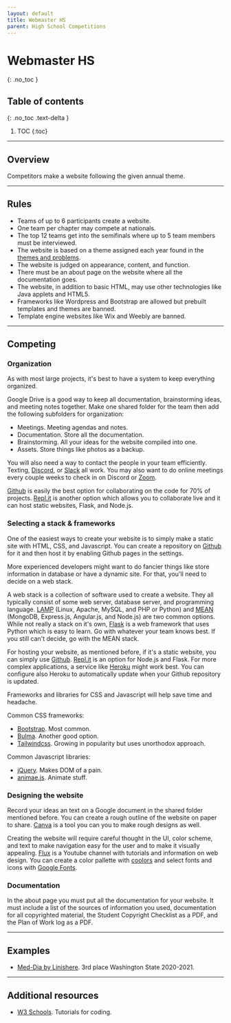 ```yaml
---
layout: default
title: Webmaster HS
parent: High School Competitions
---
```


# Webmaster HS
{: .no_toc }

## Table of contents
{: .no_toc .text-delta }

1. TOC
{:toc}

---

## Overview

Competitors make a website following the given annual theme.

---

## Rules

- Teams of up to 6 participants create a website.
- One team per chapter may compete at nationals.
- The top 12 teams get into the semifinals where up to 5 team members must be interviewed.
- The website is based on a theme assigned each year found in the [themes and problems](https://tsaweb.org/competitions-programs/tsa/themes-problems).
- The website is judged on appearance, content, and function.
- There must be an about page on the website where all the documentation goes.
- The website, in addition to basic HTML, may use other technologies like Java applets and HTML5.
- Frameworks like Wordpress and Bootstrap are allowed but prebuilt templates and themes are banned.
- Template engine websites like Wix and Weebly are banned.

---

## Competing

### Organization

As with most large projects, it's best to have a system to keep everything organized.

Google Drive is a good way to keep all documentation, brainstorming ideas, and meeting notes together. Make one shared folder for the team then add the following subfolders for organization:

- Meetings. Meeting agendas and notes.
- Documentation. Store all the documentation.
- Brainstorming. All your ideas for the website compiled into one.
- Assets. Store things like photos as a backup.

You will also need a way to contact the people in your team efficiently. Texting, [Discord](https://discord.com/), or [Slack](https://slack.com/) all work. You may also want to do online meetings every couple weeks to check in on Discord or [Zoom](https://zoom.us/).

[Github](https://github.com/) is easily the best option for collaborating on the code for 70% of projects. [Repl.it](https://replit.com) is another option which allows you to collaborate live and it can host static websites, Flask, and Node.js.

### Selecting a stack & frameworks

One of the easiest ways to create your website is to simply make a static site with HTML, CSS, and Javascript. You can create a repository on [Github](https://github.com/) for it and then host it by enabling Github pages in the settings.

More experienced developers might want to do fancier things like store information in database or have a dynamic site. For that, you'll need to decide on a web stack.

A web stack is a collection of software used to create a website. They all typically consist of some web server, database server, and programming language. [LAMP](https://en.wikipedia.org/wiki/LAMP_%28software_bundle%29) (Linux, Apache, MySQL, and PHP or Python) and [MEAN](https://en.wikipedia.org/wiki/MEAN_(solution_stack)) (MongoDB, Express.js, Angular.js, and Node.js) are two common options. While not really a stack on it's own, [Flask](https://flask.palletsprojects.com/en/2.0.x/) is a web framework that uses Python which is easy to learn. Go with whatever your team knows best. If you still can't decide, go with the MEAN stack.

For hosting your website, as mentioned before, if it's a static website, you can simply use [Github](https://github.com/). [Repl.it](https://replit.com) is an option for Node.js and Flask. For more complex applications, a service like [Heroku](https://heroku.com/) might work best. You can configure also Heroku to automatically update when your Github repository is updated.

Frameworks and libraries for CSS and Javascript will help save time and headache.

Common CSS frameworks:

- [Bootstrap](https://getbootstrap.com/). Most common.
- [Bulma](https://bulma.io/). Another good option.
- [Tailwindcss](https://tailwindcss.com/). Growing in popularity but uses unorthodox approach.

Common Javascript libraries:

- [jQuery](https://jquery.com/). Makes DOM of a pain.
- [animae.js](https://animejs.com/). Animate stuff.

### Designing the website

Record your ideas an text on a Google document in the shared folder mentioned before. You can create a rough outline of the website on paper to share. [Canva](https://www.canva.com/) is a tool you can you to make rough designs as well.

Creating the website will require careful thought in the UI, color scheme, and text to make navigation easy for the user and to make it visually appealing. [Flux](https://www.youtube.com/c/FluxWithRanSegall) is a Youtube channel with tutorials and information on web design. You can create a color pallette with [coolors](https://coolors.co/) and select fonts and icons with [Google Fonts](https://fonts.google.com/).

### Documentation

In the about page you must put all the documentation for your website. It must include a list of the sources of information you used, documentation for all copyrighted material, the Student Copyright Checklist as a PDF, and the Plan of Work log as a PDF.

---

## Examples

- [Med-Dia by Linishere](https://linishere.github.io/T-2006-1/html/home.html). 3rd place Washington State 2020-2021.

---

## Additional resources

- [W3 Schools](https://www.w3schools.com/). Tutorials for coding.
